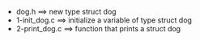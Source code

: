 - dog.h ==>	new type struct dog
- 1-init_dog.c ==>	initialize a variable of type struct dog
- 2-print_dog.c ==>	 function that prints a struct dog
